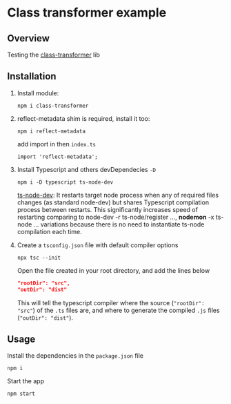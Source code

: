 # Class transformer example

## Overview
Testing the [class-transformer](https://github.com/typestack/class-transformer) lib

## Installation
1. Install module:
    ```
    npm i class-transformer
    ```

2. reflect-metadata shim is required, install it too:
    ```
    npm i reflect-metadata
    ```

    add import in then `index.ts`

    ```
    import 'reflect-metadata';
    ```
3. Install Typescript and others devDependecies `-D`
    ```
    npm i -D typescript ts-node-dev
    ```
     [ts-node-dev](https://www.npmjs.com/package/ts-node-dev): It restarts target node process when any of required files changes (as standard node-dev) but shares Typescript compilation process between restarts. This significantly increases speed of restarting comparing to node-dev -r ts-node/register ..., <b>nodemon</b> -x ts-node ... variations because there is no need to instantiate ts-node compilation each time.
4. Create a `tsconfig.json` file with default compiler options
    ```
    npx tsc --init
    ```
    Open the file created in your root directory, and add the lines below
    ```json
    "rootDir": "src",
    "outDir": "dist"
    ```
    This will tell the typescript compiler where the source (`"rootDir": "src"`) of the `.ts` files are, and where to generate the compiled `.js` files (`"outDir": "dist"`).
## Usage
Install the dependencies in the `package.json` file
```
npm i
```
Start the app
```
npm start
```